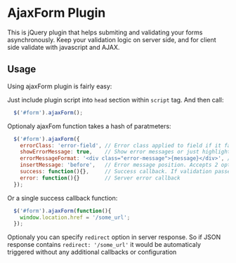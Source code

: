 # AjaxForm Plugin


This is jQuery plugin that helps submiting and validating your forms asynchronously. 
Keep your validation logic on server side, and for client side validate with javascript and AJAX.

## Usage

Using ajaxForm plugin is fairly easy:

Just include plugin script into `head` section within `script` tag. And then call:

``` javascript
  $('#form').ajaxForm();
```
Optionaly ajaxFom function takes a hash of paratmeters:

``` javascript
  $('#form').ajaxForm({
    errorClass: 'error-field', // Error class applied to field if it failed validation
    showErrorMessage: true,    // Show error messages or just highlight field 
    errorMessageFormat: '<div class="error-message">{message}</div>', // Error message markup.
    insertMessage: 'before',   // Error message position. Accepts 2 options 'before' and 'after'
    success: function(){},     // Success callback. If validation passed
    error: function(){}        // Server error callback
  });
```

Or a single success callback function:

``` javascript
  $('#form').ajaxForm(function(){
    window.location.href = '/some_url';
  });
```

Optionaly you can specify `redirect`  option in server response. So if JSON response contains `redirect: '/some_url'` 
it would be automaticaly triggered without any additional callbacks or configuration